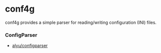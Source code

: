 # conf4g

conf4g provides a simple parser for reading/writing configuration (INI) files.

### ConfigParser
 - [alyu/configparser](https://github.com/alyu/configparser)